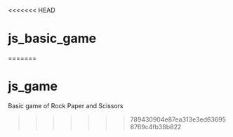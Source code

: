 <<<<<<< HEAD
# js_basic_game
=======
# js_game
Basic game of Rock Paper and Scissors
>>>>>>> 789430904e87ea313e3ed636958769c4fb38b822
